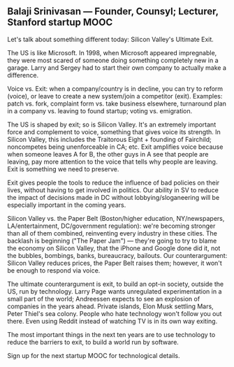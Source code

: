 ## Balaji Srinivasan — Founder, Counsyl; Lecturer, Stanford startup MOOC

Let's talk about something different today: Silicon Valley's Ultimate Exit.

The US is like Microsoft. In 1998, when Microsoft appeared impregnable, they were most scared of someone doing something completely new in a garage. Larry and Sergey had to start their own company to actually make a difference.

Voice vs. Exit: when a company/country is in decline, you can try to reform (voice), or leave to create a new system/join a competitor (exit). Examples: patch vs. fork, complaint form vs. take business elsewhere, turnaround plan in a company vs. leaving to found startup; voting vs. emigration.

The US is shaped by exit; so is Silicon Valley. It's an extremely important force and complement to voice, something that gives voice its strength. In Silicon Valley, this includes the Traitorous Eight + founding of Fairchild; noncompetes being unenforceable in CA; etc. Exit amplifies voice because when someone leaves A for B, the other guys in A see that people are leaving, pay more attention to the voice that tells why people are leaving. Exit is something we need to preserve.

Exit gives people the tools to reduce the influence of bad policies on their lives, without having to get involved in politics. Our ability in SV to reduce the impact of decisions made in DC without lobbying/sloganeering will be especially important in the coming years.

Silicon Valley vs. the Paper Belt (Boston/higher education, NY/newspapers, LA/entertainment, DC/government regulation): we're becoming stronger than all of them combined, reinventing every industry in these cities. The backlash is beginning ("The Paper Jam") — they're going to try to blame the economy on Silicon Valley, that the iPhone and Google done did it, not the bubbles, bombings, banks, bureaucracy, bailouts. Our counterargument: Silicon Valley reduces prices, the Paper Belt raises them; however, it won't be enough to respond via voice.

The ultimate counterargument is exit, to build an opt-in society, outside the US, run by technology. Larry Page wants unregulated experimentation in a small part of the world; Andreessen expects to see an explosion of companies in the years ahead. Private islands, Elon Musk settling Mars, Peter Thiel's sea colony. People who hate technology won't follow you out there. Even using Reddit instead of watching TV is in its own way exiting.

The most important things in the next ten years are to use technology to reduce the barriers to exit, to build a world run by software.

Sign up for the next startup MOOC for technological details.